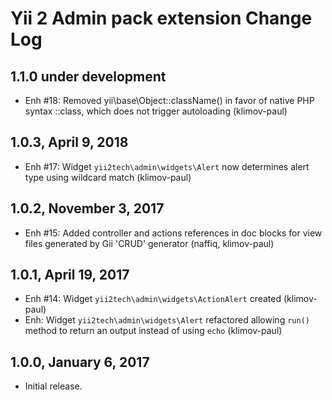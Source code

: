 Yii 2 Admin pack extension Change Log
=====================================

1.1.0 under development
-----------------------

- Enh #18: Removed yii\base\Object::className() in favor of native PHP syntax ::class, which does not trigger autoloading (klimov-paul)


1.0.3, April 9, 2018
--------------------

- Enh #17: Widget `yii2tech\admin\widgets\Alert` now determines alert type using wildcard match (klimov-paul)


1.0.2, November 3, 2017
-----------------------

- Enh #15: Added controller and actions references in doc blocks for view files generated by Gii 'CRUD' generator (naffiq, klimov-paul)


1.0.1, April 19, 2017
---------------------

- Enh #14: Widget `yii2tech\admin\widgets\ActionAlert` created (klimov-paul)
- Enh: Widget `yii2tech\admin\widgets\Alert` refactored allowing `run()` method to return an output instead of using `echo` (klimov-paul)


1.0.0, January 6, 2017
----------------------

- Initial release.
